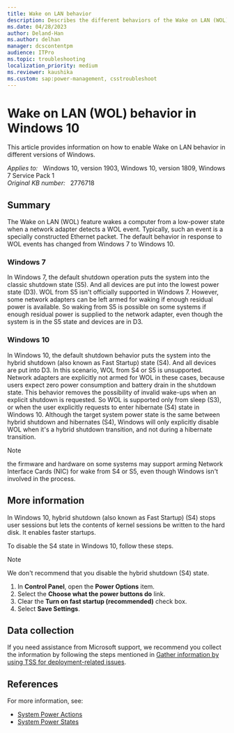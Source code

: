 ```yaml
---
title: Wake on LAN behavior
description: Describes the different behaviors of the Wake on LAN (WOL) technology in Windows 7 and Windows 10.
ms.date: 04/28/2023
author: Deland-Han
ms.author: delhan
manager: dcscontentpm
audience: ITPro
ms.topic: troubleshooting
localization_priority: medium
ms.reviewer: kaushika
ms.custom: sap:power-management, csstroubleshoot
---
```

# Wake on LAN (WOL) behavior in Windows 10

This article provides information on how to enable Wake on LAN behavior in different versions of Windows.

_Applies to:_ &nbsp; Windows 10, version 1903, Windows 10, version 1809, Windows 7 Service Pack 1  
_Original KB number:_ &nbsp; 2776718

## Summary

The Wake on LAN (WOL) feature wakes a computer from a low-power state when a network adapter detects a WOL event. Typically, such an event is a specially constructed Ethernet packet. The default behavior in response to WOL events has changed from Windows 7 to Windows 10.

### Windows 7

In Windows 7, the default shutdown operation puts the system into the classic shutdown state (S5). And all devices are put into the lowest power state (D3). WOL from S5 isn't officially supported in Windows 7. However, some network adapters can be left armed for waking if enough residual power is available. So waking from S5 is possible on some systems if enough residual power is supplied to the network adapter, even though the system is in the S5 state and devices are in D3.

### Windows 10

In Windows 10, the default shutdown behavior puts the system into the hybrid shutdown (also known as Fast Startup) state (S4). And all devices are put into D3. In this scenario, WOL from S4 or S5 is unsupported. Network adapters are explicitly not armed for WOL in these cases, because users expect zero power consumption and battery drain in the shutdown state. This behavior removes the possibility of invalid wake-ups when an explicit shutdown is requested. So WOL is supported only from sleep (S3), or when the user explicitly requests to enter hibernate (S4) state in Windows 10. Although the target system power state is the same between hybrid shutdown and hibernates (S4), Windows will only explicitly disable WOL when it's a hybrid shutdown transition, and not during a hibernate transition.

> [!NOTE]
> the firmware and hardware on some systems may support arming Network Interface Cards (NIC) for wake from S4 or S5, even though Windows isn't involved in the process.

## More information

In Windows 10, hybrid shutdown (also known as Fast Startup) (S4) stops user sessions but lets the contents of kernel sessions be written to the hard disk. It enables faster startups.

To disable the S4 state in Windows 10, follow these steps.

> [!NOTE]
> We don't recommend that you disable the hybrid shutdown (S4) state.

1. In **Control Panel**, open the **Power Options** item.
2. Select the **Choose what the power buttons do** link.
3. Clear the **Turn on fast startup (recommended)** check box.
4. Select **Save Settings**.

## Data collection

If you need assistance from Microsoft support, we recommend you collect the information by following the steps mentioned in [Gather information by using TSS for deployment-related issues](../windows-troubleshooters/gather-information-using-tss-deployment.md).

## References

For more information, see:

- [System Power Actions](/windows-hardware/drivers/kernel/system-power-actions)
- [System Power States](/windows/win32/power/system-power-states)
